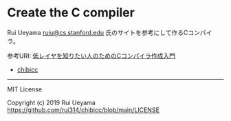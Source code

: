 # Create the C compiler

Rui Ueyama [ruiu@cs.stanford.edu](mailto:ruiu@cs.stanford.edu) 氏のサイトを参考にして作るCコンパイラ。

参考URI: [低レイヤを知りたい人のためのCコンパイラ作成入門](https://www.sigbus.info/compilerbook)

- [chibicc](https://github.com/rui314/chibicc)

---

MIT License

Copyright (c) 2019 Rui Ueyama
<https://github.com/rui314/chibicc/blob/main/LICENSE>
